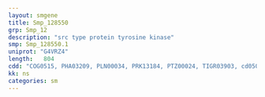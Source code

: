```yaml
---
layout: smgene
title: Smp_128550
grp: Smp_12
description: "src type protein tyrosine kinase"
smp: Smp_128550.1
uniprot: "G4VRZ4"
length:   804
cdd: "COG0515, PHA03209, PLN00034, PRK13184, PTZ00024, TIGR03903, cd05068, cl21453, pfam07714, smart00221"
kk: ns
categories: sm
---
```

